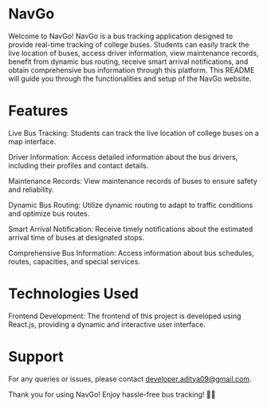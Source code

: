 
# NavGo
Welcome to NavGo! NavGo is a bus tracking application designed to provide real-time tracking of college buses. Students can easily track the live location of buses, access driver information, view maintenance records, benefit from dynamic bus routing, receive smart arrival notifications, and obtain comprehensive bus information through this platform. This README will guide you through the functionalities and setup of the NavGo website.

# Features
Live Bus Tracking: Students can track the live location of college buses on a map interface.

Driver Information: Access detailed information about the bus drivers, including their profiles and contact details.

Maintenance Records: View maintenance records of buses to ensure safety and reliability.

Dynamic Bus Routing: Utilize dynamic routing to adapt to traffic conditions and optimize bus routes.

Smart Arrival Notification: Receive timely notifications about the estimated arrival time of buses at designated stops.

Comprehensive Bus Information: Access information about bus schedules, routes, capacities, and special services.

# Technologies Used
Frontend Development: The frontend of this project is developed using React.js, providing a dynamic and interactive user interface.


# Support
For any queries or issues, please contact developer.aditya09@gmail.com.

Thank you for using NavGo! Enjoy hassle-free bus tracking! 🚌📍






